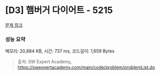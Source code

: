 # [D3] 햄버거 다이어트 - 5215 

[문제 링크](https://swexpertacademy.com/main/code/problem/problemDetail.do?contestProbId=AWT-lPB6dHUDFAVT) 

### 성능 요약

메모리: 20,884 KB, 시간: 737 ms, 코드길이: 1,659 Bytes



> 출처: SW Expert Academy, https://swexpertacademy.com/main/code/problem/problemList.do